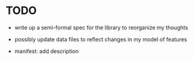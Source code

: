# TODO

- write up a semi-formal spec for the library to reorganize my thoughts

- possibly update data files to reflect changes in my model of features

- manifest: add description
